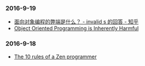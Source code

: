 ### 2016-9-19<br />
+ [面向对象编程的弊端是什么？ - invalid s 的回答 - 知乎](https://www.zhihu.com/question/20275578/answer/26577791)<br />
+ [Object Oriented Programming is Inherently Harmful](http://harmful.cat-v.org/software/OO_programming/)<br />

### 2016-9-18<br />
+ [The 10 rules of a Zen programmer](https://www.grobmeier.de/the-10-rules-of-a-zen-programmer-03022012.html)<br />